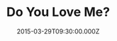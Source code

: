 ---
title: "Do You Love Me?"
image: "https://i.imgur.com/MuLYIpM.jpg"
date: "2015-03-29T09:30:00.000Z"
video:
  type: "vimeo"
  id: 123556190
speaker:
  name: "Bart Wilkins"
  permalink: "bart-wilkins"
series: "flight-school"
---